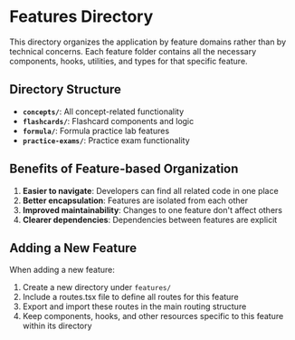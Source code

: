 
# Features Directory

This directory organizes the application by feature domains rather than by technical concerns. Each feature folder contains all the necessary components, hooks, utilities, and types for that specific feature.

## Directory Structure

- **`concepts/`**: All concept-related functionality
- **`flashcards/`**: Flashcard components and logic
- **`formula/`**: Formula practice lab features
- **`practice-exams/`**: Practice exam functionality

## Benefits of Feature-based Organization

1. **Easier to navigate**: Developers can find all related code in one place
2. **Better encapsulation**: Features are isolated from each other
3. **Improved maintainability**: Changes to one feature don't affect others
4. **Clearer dependencies**: Dependencies between features are explicit

## Adding a New Feature

When adding a new feature:

1. Create a new directory under `features/`
2. Include a routes.tsx file to define all routes for this feature
3. Export and import these routes in the main routing structure
4. Keep components, hooks, and other resources specific to this feature within its directory
